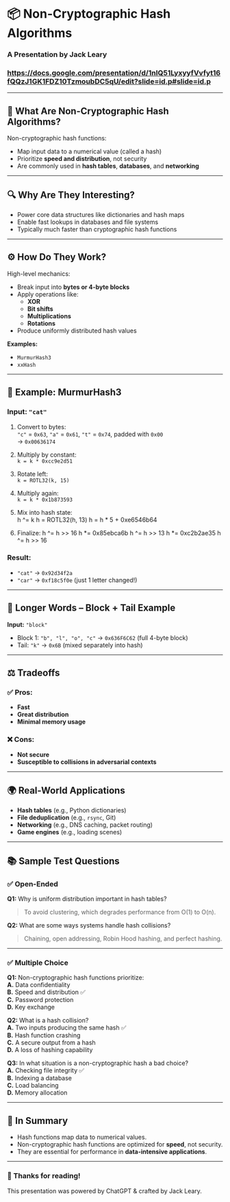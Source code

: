 # 📦 Non-Cryptographic Hash Algorithms

### A Presentation by Jack Leary
### https://docs.google.com/presentation/d/1nIQ51LyxyyfVvfyt16fQQzJ1GK1FDZ10TzmoubDC5qU/edit?slide=id.p#slide=id.p
---

## 🧠 What Are Non-Cryptographic Hash Algorithms?

Non-cryptographic hash functions:
- Map input data to a numerical value (called a hash)
- Prioritize **speed and distribution**, not security
- Are commonly used in **hash tables**, **databases**, and **networking**

---

## 🔍 Why Are They Interesting?

- Power core data structures like dictionaries and hash maps
- Enable fast lookups in databases and file systems
- Typically much faster than cryptographic hash functions

---

## ⚙️ How Do They Work?

High-level mechanics:
- Break input into **bytes or 4-byte blocks**
- Apply operations like:
  - **XOR**
  - **Bit shifts**
  - **Multiplications**
  - **Rotations**
- Produce uniformly distributed hash values

**Examples:**  
- `MurmurHash3`  
- `xxHash`

---

## 🔢 Example: MurmurHash3

### Input: `"cat"`
1. Convert to bytes:  
   `"c"` = `0x63`, `"a"` = `0x61`, `"t"` = `0x74`, padded with `0x00`  
   → `0x00636174`

2. Multiply by constant:  
   `k = k * 0xcc9e2d51`

3. Rotate left:  
   `k = ROTL32(k, 15)`

4. Multiply again:  
   `k = k * 0x1b873593`

5. Mix into hash state:  
h ^= k
h = ROTL32(h, 13)
h = h * 5 + 0xe6546b64


6. Finalize:
h ^= h >> 16
h *= 0x85ebca6b
h ^= h >> 13
h *= 0xc2b2ae35
h ^= h >> 16

### Result:
- `"cat"` → `0x92d34f2a`
- `"car"` → `0xf18c5f0e` (just 1 letter changed!)

---

## 🧱 Longer Words – Block + Tail Example

**Input:** `"block"`  
- Block 1: `"b", "l", "o", "c"` → `0x636F6C62` (full 4-byte block)
- Tail: `"k"` → `0x6B` (mixed separately into hash)

---

## ⚖️ Tradeoffs

### ✅ Pros:
- **Fast**
- **Great distribution**
- **Minimal memory usage**

### ❌ Cons:
- **Not secure**
- **Susceptible to collisions in adversarial contexts**

---

## 🌍 Real-World Applications

- **Hash tables** (e.g., Python dictionaries)
- **File deduplication** (e.g., `rsync`, Git)
- **Networking** (e.g., DNS caching, packet routing)
- **Game engines** (e.g., loading scenes)

---

## 📚 Sample Test Questions

### ✅ Open-Ended

**Q1:** Why is uniform distribution important in hash tables?  
> To avoid clustering, which degrades performance from O(1) to O(n).

**Q2:** What are some ways systems handle hash collisions?  
> Chaining, open addressing, Robin Hood hashing, and perfect hashing.

---

### ✅ Multiple Choice

**Q1:** Non-cryptographic hash functions prioritize:  
**A.** Data confidentiality  
**B.** Speed and distribution ✅  
**C.** Password protection  
**D.** Key exchange  

**Q2:** What is a hash collision?  
**A.** Two inputs producing the same hash ✅  
**B.** Hash function crashing  
**C.** A secure output from a hash  
**D.** A loss of hashing capability  

**Q3:** In what situation is a non-cryptographic hash a bad choice?  
**A.** Checking file integrity ✅  
**B.** Indexing a database  
**C.** Load balancing  
**D.** Memory allocation

---

## 🧾 In Summary

- Hash functions map data to numerical values.
- Non-cryptographic hash functions are optimized for **speed**, not security.
- They are essential for performance in **data-intensive applications**.

---

### 👋 Thanks for reading!  
This presentation was powered by ChatGPT & crafted by Jack Leary.
